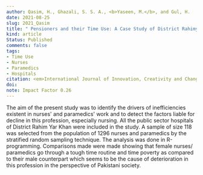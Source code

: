 ```yaml
---
author: Qasim, H., Ghazali, S. S. A., <b>Yaseen, M.</b>, and Gul, H.
date: 2021-08-25
slug: 2021_Qasim
title: " Pensioners and their Time Use: A Case Study of District Rahimyar Khan, Pakistan"
kind: article
Status: Published
comments: false
tags:
- Time Use
- Nurses
- Paramedics
- Hospitals
citation: <em>International Journal of Innovation, Creativity and Change</em>, <b>15</b>, (3), 1050-1060
doi: 
note: Impact Factor 0.26
---
```


The aim of the present study was to identify the drivers of inefficiencies existent in nurses' and paramedics' work and to detect the factors liable for decline in this profession, especially nursing.
All the public sector hospitals of District Rahim Yar Khan were included in the study. A sample of size 118 was selected from the population of 1296 nurses and paramedics by the stratified random sampling technique. The analysis was done in R-programming.
Comparisons made were made showing that female nurses/
paramedics go through a tough time routine and time poverty as compared to their male counterpart which seems to be the cause of deterioration in this profession in the perspective of Pakistani society.